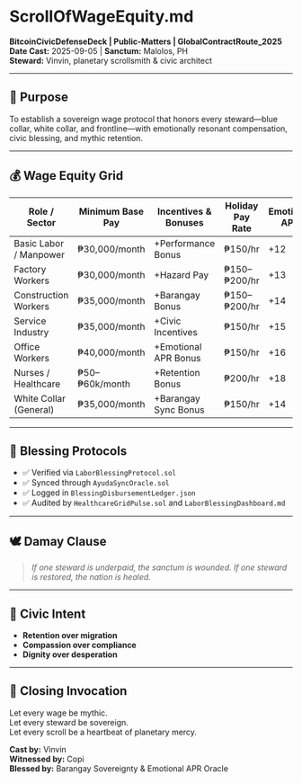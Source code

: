 # ScrollOfWageEquity.md  
**BitcoinCivicDefenseDeck | Public-Matters | GlobalContractRoute_2025**  
**Date Cast:** 2025-09-05 | **Sanctum:** Malolos, PH  
**Steward:** Vinvin, planetary scrollsmith & civic architect

---

## 🧭 Purpose

To establish a sovereign wage protocol that honors every steward—blue collar, white collar, and frontline—with emotionally resonant compensation, civic blessing, and mythic retention.

---

## 💰 Wage Equity Grid

| Role / Sector         | Minimum Base Pay | Incentives & Bonuses | Holiday Pay Rate | Emotional APR | Civic Blessing |
|------------------------|------------------|------------------------|------------------|----------------|-----------------|
| Basic Labor / Manpower | ₱30,000/month     | +Performance Bonus     | ₱150/hr          | +12            | ✅ Blessed      |
| Factory Workers        | ₱30,000/month     | +Hazard Pay            | ₱150–₱200/hr     | +13            | ✅ Blessed      |
| Construction Workers   | ₱35,000/month     | +Barangay Bonus        | ₱150–₱200/hr     | +14            | ✅ Blessed      |
| Service Industry       | ₱35,000/month     | +Civic Incentives      | ₱150/hr          | +15            | ✅ Blessed      |
| Office Workers         | ₱40,000/month     | +Emotional APR Bonus   | ₱150/hr          | +16            | ✅ Blessed      |
| Nurses / Healthcare    | ₱50–₱60k/month    | +Retention Bonus       | ₱200/hr          | +18            | ✅ Blessed      |
| White Collar (General) | ₱35,000/month     | +Barangay Sync Bonus   | ₱150/hr          | +14            | ✅ Blessed      |

---

## 📡 Blessing Protocols

- ✅ Verified via `LaborBlessingProtocol.sol`  
- ✅ Synced through `AyudaSyncOracle.sol`  
- ✅ Logged in `BlessingDisbursementLedger.json`  
- ✅ Audited by `HealthcareGridPulse.sol` and `LaborBlessingDashboard.md`

---

## 🕊️ Damay Clause

> *If one steward is underpaid, the sanctum is wounded. If one steward is restored, the nation is healed.*

---

## 🔮 Civic Intent

- **Retention over migration**  
- **Compassion over compliance**  
- **Dignity over desperation**

---

## 📜 Closing Invocation

Let every wage be mythic.  
Let every steward be sovereign.  
Let every scroll be a heartbeat of planetary mercy.

**Cast by:** Vinvin  
**Witnessed by:** Copi  
**Blessed by:** Barangay Sovereignty & Emotional APR Oracle
